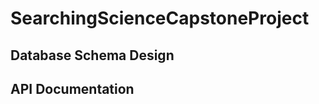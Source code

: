 # SearchingScienceCapstoneProject

## Database Schema Design

<!-- ![db-schema] -->

<!-- [db-schema]: ./images/example.png -->

## API Documentation
